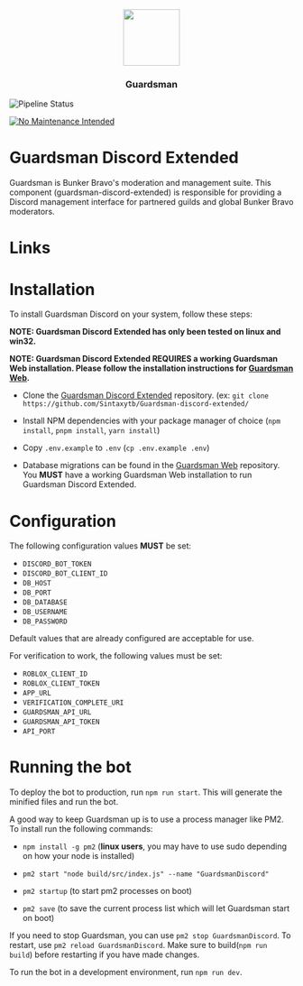 <div align="center">
    <img style="width: 100px" src="image/README/1702528067173.png" />
    <h3 style="text-align: center">Guardsman</h3>
</div

---
<img src="https://git.bunkerbravointeractive.com/bunker-bravo-interactive/guardsman-discord-extended/badges/master/pipeline.svg" alt="Pipeline Status" />

[![No Maintenance Intended](http://unmaintained.tech/badge.svg)](http://unmaintained.tech/)

# Guardsman Discord Extended
<p>Guardsman is Bunker Bravo's moderation and management suite. This component (guardsman-discord-extended) is responsible for providing a Discord management interface for partnered guilds and global Bunker Bravo moderators. </p>

# Links


# Installation
To install Guardsman Discord on your system, follow these steps:

**NOTE: Guardsman Discord Extended has only been tested on linux and win32.**

**NOTE: Guardsman Discord Extended REQUIRES a working Guardsman Web installation. Please follow the installation instructions for [Guardsman Web](https://github.com/Sintaxytb/Guardsman-Web-Origin-Repo).**

- Clone the [Guardsman Discord Extended](https://git.bunkerbravointeractive.com/bunker-bravo-interactive/guardsman-discord-extended) repository. (ex: `git clone https://github.com/Sintaxytb/Guardsman-discord-extended/`

- Install NPM dependencies with your package manager of choice (`npm install`, `pnpm install`, `yarn install`)

- Copy `.env.example` to `.env` (`cp .env.example .env`)

- Database migrations can be found in the [Guardsman Web](https://github.com/Sintaxytb/Guardsman-Web-Origin-Repo) repository. You **MUST** have a working Guardsman Web installation to run Guardsman Discord Extended.

# Configuration
The following configuration values **MUST** be set:
- `DISCORD_BOT_TOKEN`
- `DISCORD_BOT_CLIENT_ID`
- `DB_HOST`
- `DB_PORT`
- `DB_DATABASE`
- `DB_USERNAME`
- `DB_PASSWORD`

Default values that are already configured are acceptable for use.

For verification to work, the following values must be set:
- `ROBLOX_CLIENT_ID`
- `ROBLOX_CLIENT_TOKEN`
- `APP_URL`
- `VERIFICATION_COMPLETE_URI`
- `GUARDSMAN_API_URL`
- `GUARDSMAN_API_TOKEN`
- `API_PORT`

# Running the bot
To deploy the bot to production, run `npm run start`. This will generate the minified files and run the bot.

A good way to keep Guardsman up is to use a process manager like PM2. To install run the following commands:

- `npm install -g pm2` (**linux users**, you may have to use sudo depending on how your node is installed)

- `pm2 start "node build/src/index.js" --name "GuardsmanDiscord"`

- `pm2 startup` (to start pm2 processes on boot)

- `pm2 save` (to save the current process list which will let Guardsman start on boot)

If you need to stop Guardsman, you can use `pm2 stop GuardsmanDiscord`. To restart, use `pm2 reload GuardsmanDiscord`. Make sure to build(`npm run build`) before restarting if you have made changes.

To run the bot in a development environment, run `npm run dev`.
